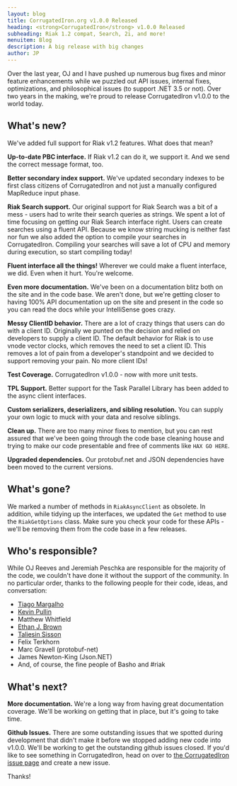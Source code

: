 ```yaml
---
layout: blog
title: CorrugatedIron.org v1.0.0 Released
heading: <strong>CorrugatedIron</strong> v1.0.0 Released
subheading: Riak 1.2 compat, Search, 2i, and more!
menuitem: Blog
description: A big release with big changes
author: JP
---
```


Over the last year, OJ and I have pushed up numerous bug fixes and minor feature enhancements while we puzzled out API issues, internal fixes, optimizations, and philosophical issues (to support .NET 3.5 or not). Over two years in the making, we're proud to release CorrugatedIron v1.0.0 to the world today.

## What's new?

We've added full support for Riak v1.2 features. What does that mean?

**Up-to-date PBC interface.** If Riak v1.2 can do it, we support it. And we send the correct message format, too.

**Better secondary index support.** We've updated secondary indexes to be first class citizens of CorrugatedIron and not just a manually configured MapReduce input phase.

**Riak Search support.** Our original support for Riak Search was a bit of a mess - users had to write their search queries as strings. We spent a lot of time focusing on getting our Riak Search interface right. Users can create searches using a fluent API. Because we know string mucking is neither fast nor fun we also added the option to compile your searches in CorrugatedIron. Compiling your searches will save a lot of CPU and memory during execution, so start compiling today!

**Fluent interface all the things!** Wherever we could make a fluent interface, we did. Even when it hurt. You're welcome.

**Even more documentation.** We've been on a documentation blitz both on the site and in the code base. We aren't done, but we're getting closer to having 100% API documentation up on the site and present in the code so you can read the docs while your IntelliSense goes crazy.

**Messy ClientID behavior.** There are a lot of crazy things that users can do with a client ID. Originally we punted on the decision and relied on developers to supply a client ID. The default behavior for Riak is to use vnode vector clocks, which removes the need to set a client ID. This removes a lot of pain from a developer's standpoint and we decided to support removing your pain. No more client IDs!

**Test Coverage.** CorrugatedIron v1.0.0 - now with more unit tests.

**TPL Support.** Better support for the Task Parallel Library has been added to the async client interfaces.

**Custom serializers, deserializers, and sibling resolution.** You can supply your own logic to muck with your data and resolve siblings. 

**Clean up.** There are too many minor fixes to mention, but you can rest assured that we've been going through the code base cleaning house and trying to make our code presentable and free of comments like `HAX GO HERE`.

**Upgraded dependencies.** Our protobuf.net and JSON dependencies have been moved to the current versions.

## What's gone?

We marked a number of methods in `RiakAsyncClient` as obsolete. In addition, while tidying up the interfaces, we updated the `Get` method to use the `RiakGetOptions` class. Make sure you check your code for these APIs - we'll be removing them from the code base in a few releases.

## Who's responsible?

While OJ Reeves and Jeremiah Peschka are responsible for the majority of the code, we couldn't have done it without the support of the community. In no particular order, thanks to the following people for their code, ideas, and conversation:

* [Tiago Margalho](https://github.com/tiagomargalho)
* [Kevin Pullin](https://github.com/kppullin)
* Matthew Whitfield
* [Ethan J. Brown](https://github.com/Iristyle)
* [Taliesin Sisson](https://github.com/taliesins)
* Felix Terkhorn
* Marc Gravell (protobuf-net)
* James Newton-King (Json.NET)
* And, of course, the fine people of Basho and #riak

## What's next?

**More documentation.** We're a long way from having great documentation coverage. We'll be working on getting that in place, but it's going to take time. 

**Github Issues.** There are some outstanding issues that we spotted during development that didn't make it before we stopped adding new code into v1.0.0. We'll be working to get the outstanding github issues closed. If you'd like to see something in CorrugatedIron, head on over to [the CorrugatedIron issue page](https://github.com/DistributedNonsense/CorrugatedIron/issues?state=open) and create a new issue.

Thanks!